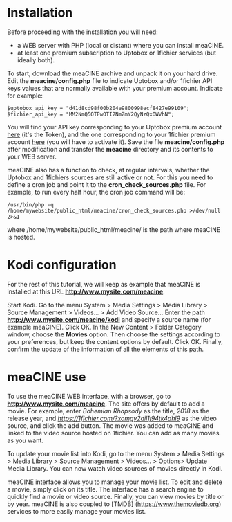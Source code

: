 # Installation

Before proceeding with the installation you will need:

* a WEB server with PHP (local or distant) where you can install meaCINE.
* at least one premium subscription to Uptobox or 1fichier services (but ideally both).

To start, download the meaCINE archive and unpack it on your hard drive. Edit the **meacine/config.php** file to indicate Uptobox and/or 1fichier API keys values that are normally available with your premium account. Indicate for example:
```
$uptobox_api_key = "d41d8cd98f00b204e9800998ecf8427e99109";
$fichier_api_key = "MM2NmQ5OTEwOTI2NmZmY2QyNzQxOWVhN";
```
You will find your API key corresponding to your Uptobox premium account [here](https://uptobox.com/?op=my_account) (it's the Token), and the one corresponding to your 1fichier premium account [here](https://1fichier.com/console/params.pl) (you will have to activate it). Save the file **meacine/config.php** after modification and transfer the **meacine** directory and its contents to your WEB server.

meaCINE also has a function to check, at regular intervals, whether the Uptobox and 1fichiers sources are still active or not. For this you need to define a cron job and point it to the **cron_check_sources.php** file. For example, to run every half hour, the cron job command will be:
```
/usr/bin/php -q /home/mywebsite/public_html/meacine/cron_check_sources.php >/dev/null 2>&1
```
where /home/mywebsite/public_html/meacine/ is the path where meaCINE is hosted.

# Kodi configuration

For the rest of this tutorial, we will keep as example that meaCINE is installed at this URL **http://www.mysite.com/meacine**.

Start Kodi. Go to the menu System > Media Settings > Media Library > Source Management > Videos... > Add Video Source... Enter the path **http://www.mysite.com/meacine/kodi** and specify a source name (for example meaCINE). Click OK. In the New Content > Folder Category window, choose the **Movies** option. Then choose the settings according to your preferences, but keep the content options by default. Click OK. Finally, confirm the update of the information of all the elements of this path.

# meaCINE use

To use the meaCINE WEB interface, with a browser, go to **http://www.mysite.com/meacine**. The site offers by default to add a movie. For example, enter *Bohemian Rhapsody* as the title, *2018* as the release year, and *https://1fichier.com/?xomgy2dil1j94tk4dhl9* as the video source, and click the add button. The movie was added to meaCINE and linked to the video source hosted on 1fichier. You can add as many movies as you want.

To update your movie list into Kodi, go to the menu System > Media Settings > Media Library > Source Management > Videos... > Options> Update Media Library. You can now watch video sources of movies directly in Kodi.

meaCINE interface allows you to manage your movie list. To edit and delete a movie, simply click on its title. The interface has a search engine to quickly find a movie or video source. Finally, you can view movies by title or by year. meaCINE is also coupled to [TMDB] (https://www.themoviedb.org) services to more easily manage your movies list. 
